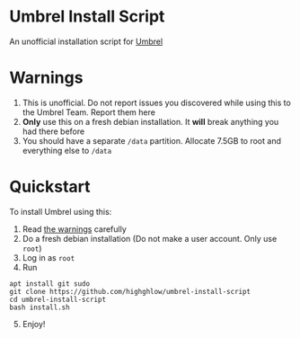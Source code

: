 # Umbrel Install Script
An unofficial installation script for [Umbrel](https://github.com/getumbrel/umbrel)

# Warnings
1. This is unofficial. Do not report issues you discovered while using this to the Umbrel Team. Report them here
2. **Only** use this on a fresh debian installation. It **will** break anything you had there before
3. You should have a separate `/data` partition. Allocate 7.5GB to root and everything else to `/data`

# Quickstart
To install Umbrel using this:

1. Read [the warnings](#warnings) carefully
2. Do a fresh debian installation (Do not make a user account. Only use `root`)
3. Log in as `root`
4. Run
```
apt install git sudo
git clone https://github.com/highghlow/umbrel-install-script
cd umbrel-install-script
bash install.sh
```
5. Enjoy!
